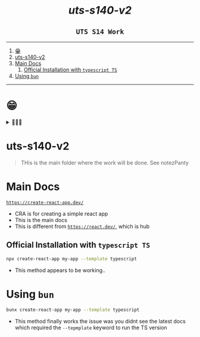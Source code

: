 <h1 align="center"><i>uts-s140-v2</i></h1>
<h2 align="center"><code>UTS S14 Work</code></h2>

---

1. [😁](#)
2. [uts-s140-v2](#uts-s140-v2)
3. [Main Docs](#main-docs)
   1. [Official Installation with `typescript TS`](#official-installation-with-typescript-ts)
4. [Using `bun`](#using-bun)

---

# 😁

<details>
<summary>
👅👅👅
</summary>
<img src="./public/r.gif" width="400%">
</details>

# uts-s140-v2

> THis is the main folder where the work will be done. See notezPanty

# Main Docs

[`https://create-react-app.dev/`](https://create-react-app.dev/)

- CRA is for creating a simple react app
- This is the main docs
- This is different from [`https://react.dev/`](https://react.dev/), which is hub

## Official Installation with `typescript TS`

```sh
npx create-react-app my-app --template typescript
```

- This method appears to be working..

# Using `bun`

```sh
bunx create-react-app my-app --template typescript
```

- This method finally works the issue was you didnt see the latest docs which required the `--tepmplate` keyword to run the TS version
